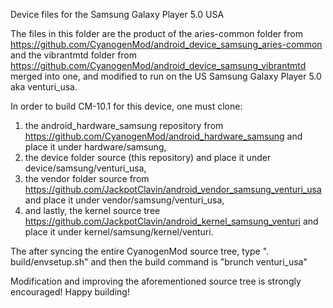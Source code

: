 Device files for the Samsung Galaxy Player 5.0 USA

The files in this folder are the product of the aries-common folder from https://github.com/CyanogenMod/android_device_samsung_aries-common
and the vibrantmtd folder from https://github.com/CyanogenMod/android_device_samsung_vibrantmtd merged into one, and modified to run on the
US Samsung Galaxy Player 5.0 aka venturi_usa.

In order to build CM-10.1 for this device, one must clone:
1. the android_hardware_samsung repository from https://github.com/CyanogenMod/android_hardware_samsung and place it under hardware/samsung,
2. the device folder source (this repository) and place it under device/samsung/venturi_usa,
3. the vendor folder source from https://github.com/JackpotClavin/android_vendor_samsung_venturi_usa and place it under vendor/samsung/venturi_usa, 
4. and lastly, the kernel source tree https://github.com/JackpotClavin/android_kernel_samsung_venturi and place it under kernel/samsung/kernel/venturi.

The after syncing the entire CyanogenMod source tree, type ". build/envsetup.sh" and then the build command is "brunch venturi_usa"

Modification and improving the aforementioned source tree is strongly encouraged! Happy building!
